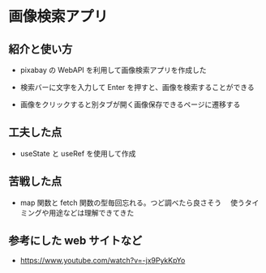 # 画像検索アプリ

## 紹介と使い方

- pixabay の WebAPI を利用して画像検索アプリを作成した

- 検索バーに文字を入力して Enter を押すと、画像を検索することができる

- 画像をクリックすると別タブが開く画像保存できるページに遷移する

## 工夫した点

- useState と useRef を使用して作成

## 苦戦した点

- map 関数と fetch 関数の型毎回忘れる。つど調べたら良さそう
  　使うタイミングや用途などは理解できてきた

## 参考にした web サイトなど

- https://www.youtube.com/watch?v=-jx9PykKpYo
